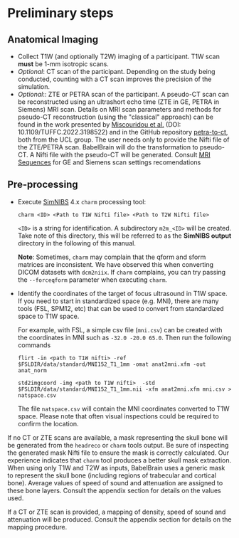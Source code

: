 # Preliminary steps
## Anatomical Imaging 
* Collect T1W (and optionally T2W) imaging of a participant. T1W scan **must** be 1-mm isotropic scans.
* *Optional*: CT scan of the participant. Depending on the study being conducted, counting with a CT scan improves the precision of the simulation. 
* *Optional*:: ZTE or PETRA scan of the participant. A pseudo-CT scan can be reconstructed using an ultrashort echo time  (ZTE in GE, PETRA in Siemens) MRI scan. Details on MRI scan parameters and methods for pseudo-CT reconstruction (using the "classical" approach) can be found in the work presented by 
<a href="https://ieeexplore.ieee.org/document/9856605/" target="_blank">Miscouridou et al.</a> (DOI: 10.1109/TUFFC.2022.3198522) and in the GitHub repository <a href="https://github.com/ucl-bug/petra-to-ct" target="_blank">petra-to-ct</a>, both from the UCL group. The user needs only to provide the Nifti file of the ZTE/PETRA scan. BabelBrain will do the transformation to pseudo-CT. A Nifti file with the pseudo-CT will be generated. Consult [MRI Sequences](../MRISequences/MRISequences.md) for GE and Siemens scan settings recomendations 

## Pre-processing 
* Execute <a href="https://simnibs.github.io/simnibs/build/html/index.html" target="_blank">SimNIBS</a> 4.x `charm` processing tool:

    ```
    charm <ID> <Path to T1W Nifti file> <Path to T2W Nifti file>
    ```

    `<ID>` is a string for identification. A subdirectory `m2m_<ID>` will be created. Take note of this directory, this will be referred to as the **SimNIBS output** directory in the following of this manual.
    
    **Note**: Sometimes, `charm` may complain that the qform and sform matrices are inconsistent. We have observed this when converting DICOM datasets with `dcm2niix`. If `charm` complains, you can try passing the  `--forceqform` parameter when executing `charm`.  

* Identify the coordinates of the target of focus ultrasound in T1W space. If you need to start in standardized space (e.g. MNI), there are many tools (FSL, SPM12, etc) that can be used to convert from standardized space to T1W space. 

    For example, with FSL, a simple csv file (`mni.csv`) can be created with the coordinates in MNI such as `-32.0 -20.0 65.0`. Then run the following commands

    `flirt -in <path to T1W nifti> -ref $FSLDIR/data/standard/MNI152_T1_1mm -omat anat2mni.xfm -out anat_norm`

    `std2imgcoord -img <path to T1W nifti>  -std $FSLDIR/data/standard/MNI152_T1_1mm.nii -xfm anat2mni.xfm mni.csv > natspace.csv`

    The file `natspace.csv` will contain the MNI coordinates converted to T1W space. Please note that often visual inspections could be required to confirm the location.
    


If no CT or ZTE scans are available, a mask representing the skull bone will be generated from the `headreco` or `charm` tools output. Be sure of inspecting the generated mask Nifti file to ensure the mask is correctly calculated. Our experience indicates that `charm` tool produces a better skull mask extraction. When using only T1W and T2W as inputs, BabelBrain uses a generic mask to represent the skull bone (including regions of trabecular and cortical bone). Average values of speed of sound and attenuation are assigned to these bone layers. Consult the appendix section for details on the values used.

If a CT or ZTE scan is provided, a mapping of density, speed of sound and attenuation will be produced. Consult the appendix section for details on the mapping procedure.

